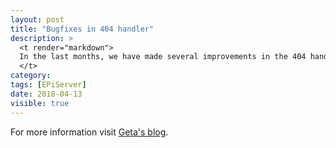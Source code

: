 ```yaml
---
layout: post
title: "Bugfixes in 404 handler"
description: >
  <t render="markdown">
  In the last months, we have made several improvements in the 404 handler.
  </t>
category:
tags: [EPiServer]
date: 2018-04-13
visible: true
---
```


For more information visit [Geta's blog](https://getadigital.com/blog/bugfixes-in-404-handler/).
